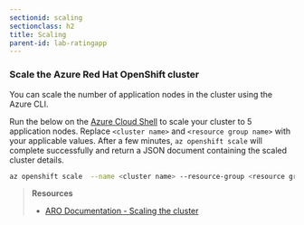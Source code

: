 ```yaml
---
sectionid: scaling
sectionclass: h2
title: Scaling
parent-id: lab-ratingapp
---
```


### Scale the Azure Red Hat OpenShift cluster

You can scale the number of application nodes in the cluster using the Azure CLI.

Run the below on the [Azure Cloud Shell](https://shell.azure.com) to scale your cluster to 5 application nodes. Replace `<cluster name>` and `<resource group name>` with your applicable values. After a few minutes, `az openshift scale` will complete successfully and return a JSON document containing the scaled cluster details.

```sh
az openshift scale  --name <cluster name> --resource-group <resource group name> --compute-count 5
```

> **Resources**
> * [ARO Documentation - Scaling the cluster](https://docs.microsoft.com/en-us/azure/openshift/tutorial-scale-cluster)
